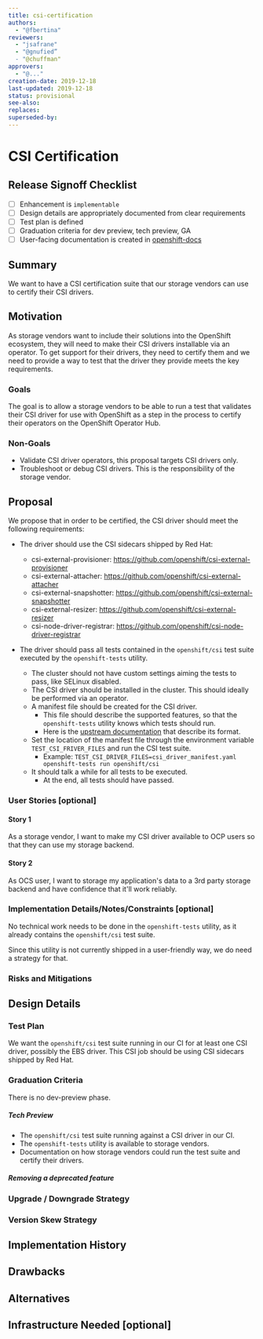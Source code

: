 ```yaml
---
title: csi-certification
authors:
  - "@fbertina"
reviewers:
  - "jsafrane"
  - "@gnufied”
  - "@chuffman"
approvers:
  - "@..."
creation-date: 2019-12-18
last-updated: 2019-12-18
status: provisional
see-also:
replaces:
superseded-by:
---
```


# CSI Certification

## Release Signoff Checklist

- [ ] Enhancement is `implementable`
- [ ] Design details are appropriately documented from clear requirements
- [ ] Test plan is defined
- [ ] Graduation criteria for dev preview, tech preview, GA
- [ ] User-facing documentation is created in [openshift-docs](https://github.com/openshift/openshift-docs/)

## Summary

We want to have a CSI certification suite that our storage vendors can use to certify their CSI drivers.

## Motivation

As storage vendors want to include their solutions into the OpenShift ecosystem, they will need to make their CSI drivers installable via an operator. To get support for their drivers, they need to certify them and we need to provide a way to test that the driver they provide meets the key requirements.

### Goals

The goal is to allow a storage vendors to be able to run a test that validates their CSI driver for use with OpenShift as a step in the process to certify their operators on the OpenShift Operator Hub.

### Non-Goals

* Validate CSI driver operators, this proposal targets CSI drivers only.
* Troubleshoot or debug CSI drivers. This is the responsibility of the storage vendor.

## Proposal

We propose that in order to be certified, the CSI driver should meet the following requirements:

* The driver should use the CSI sidecars shipped by Red Hat:
  * csi-external-provisioner: https://github.com/openshift/csi-external-provisioner
  * csi-external-attacher: https://github.com/openshift/csi-external-attacher
  * csi-external-snapshotter: https://github.com/openshift/csi-external-snapshotter
  * csi-external-resizer: https://github.com/openshift/csi-external-resizer
  * csi-node-driver-registrar: https://github.com/openshift/csi-node-driver-registrar

* The driver should pass all tests contained in the `openshift/csi` test suite executed by the `openshift-tests` utility.
  * The cluster should not have custom settings aiming the tests to pass, like SELinux disabled.
  * The CSI driver should be installed in the cluster. This should ideally be performed via an operator.
  * A manifest file should be created for the CSI driver.
	* This file should describe the supported features, so that the `openshift-tests` utility knows which tests should run.
	* Here is the [upstream documentation](https://github.com/kubernetes/kubernetes/blob/master/test/e2e/storage/external/README.md) that describe its format.
  * Set the location of the manifest file through the environment variable `TEST_CSI_FRIVER_FILES` and run the CSI test suite.
	* Example: `TEST_CSI_DRIVER_FILES=csi_driver_manifest.yaml openshift-tests run openshift/csi`
  * It should talk a while for all tests to be executed.
	* At the end, all tests should have passed.

### User Stories [optional]

#### Story 1

As a storage vendor, I want to make my CSI driver available to OCP users so that they can use my storage backend.

#### Story 2

As OCS user, I want to storage my application's data to a 3rd party storage backend and have confidence that it'll work reliably.

### Implementation Details/Notes/Constraints [optional]

No technical work needs to be done in the `openshift-tests` utility, as it already contains the `openshift/csi` test suite.

Since this utility is not currently shipped in a user-friendly way, we do need a strategy for that.

### Risks and Mitigations

## Design Details

### Test Plan

We want the `openshift/csi` test suite running in our CI for at least one CSI driver, possibly the EBS driver. This CSI job should be using CSI sidecars shipped by Red Hat.

### Graduation Criteria

There is no dev-preview phase.

##### Tech Preview

* The `openshift/csi` test suite running against a CSI driver in our CI.
* The `openshift-tests` utility is available to storage vendors.
* Documentation on how storage vendors could run the test suite and certify their drivers.

##### Removing a deprecated feature

### Upgrade / Downgrade Strategy

### Version Skew Strategy

## Implementation History

## Drawbacks

## Alternatives

## Infrastructure Needed [optional]

